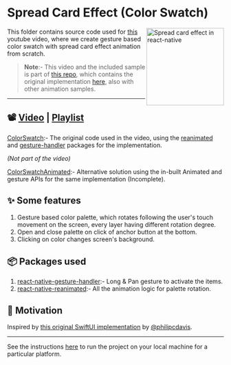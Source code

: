 # Spread Card Effect (Color Swatch)

<a href="https://youtu.be/lK6rAktDQJQ">
  <img alt="Spread card effect in react-native" align="right" src="https://i.ytimg.com/vi/lK6rAktDQJQ/maxresdefault.jpg" height="180px">
</a>

This folder contains source code used for [this](https://youtu.be/lK6rAktDQJQ) youtube video, where we create gesture based color swatch with spread card effect animation from scratch.

> **Note**:- This video and the included sample is part of [this repo](https://github.com/Aashu-Dubey/react-native-animation-samples), which contains the original implementation [here](https://github.com/Aashu-Dubey/react-native-animation-samples/tree/main/src/samples/color_swatch), also with other animation samples.

---

## 📽️ [Video](https://youtu.be/lK6rAktDQJQ) | [Playlist](https://www.youtube.com/watch?v=lK6rAktDQJQ&list=PLpnMM6hhRcchaS1uSpMZfAKYTxZWIlzzN&index=2)

[ColorSwatch](./ColorSwatch.tsx):- The original code used in the video, using the [reanimated](https://github.com/software-mansion/react-native-reanimated) and [gesture-handler](https://github.com/software-mansion/react-native-gesture-handler) packages for the implementation.

_(Not part of the video)_

[ColorSwatchAnimated](./ColorSwatchAnimated.tsx):- Alternative solution using the in-built Animated and gesture APIs for the same implementation (Incomplete).

## ✨ Some features

1. Gesture based color palette, which rotates following the user's touch movement on the screen, every layer having different rotation degree.
2. Open and close palette on click of anchor button at the bottom.
3. Clicking on color changes screen's background.

## 📦 Packages used

1. [react-native-gesture-handler](https://github.com/software-mansion/react-native-gesture-handler):- Long & Pan gesture to activate the items.
2. [react-native-reanimated](https://github.com/software-mansion/react-native-reanimated):- All the animation logic for palette rotation.

## 🌻 Motivation

Inspired by [this original SwiftUI implementation](https://twitter.com/philipcdavis/status/1544703548423778311) by [@philipcdavis](https://twitter.com/philipcdavis).

---

See the instructions [here](../../#readme) to run the project on your local machine for a particular platform.
